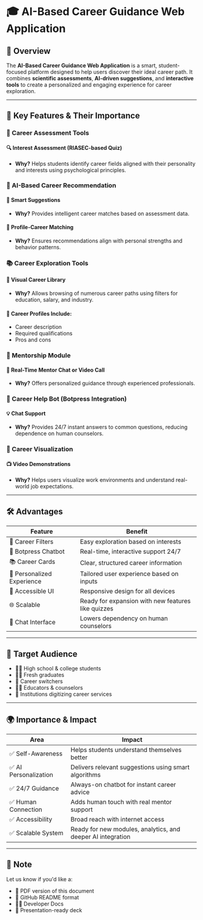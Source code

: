 # 🎓 AI-Based Career Guidance Web Application

## 🌟 Overview
The **AI-Based Career Guidance Web Application** is a smart, student-focused platform designed to help users discover their ideal career path. It combines **scientific assessments**, **AI-driven suggestions**, and **interactive tools** to create a personalized and engaging experience for career exploration.

---

## 🚀 Key Features & Their Importance

### 🧠 Career Assessment Tools

#### 🔍 Interest Assessment (RIASEC-based Quiz)
- **Why?** Helps students identify career fields aligned with their personality and interests using psychological principles.

### 🤖 AI-Based Career Recommendation

#### 🎯 Smart Suggestions
- **Why?** Provides intelligent career matches based on assessment data.

#### 🧬 Profile-Career Matching
- **Why?** Ensures recommendations align with personal strengths and behavior patterns.

### 📚 Career Exploration Tools

#### 🧭 Visual Career Library
- **Why?** Allows browsing of numerous career paths using filters for education, salary, and industry.

#### 📌 Career Profiles Include:
- Career description
- Required qualifications
- Pros and cons

### 💬 Mentorship Module

#### 🤝 Real-Time Mentor Chat or Video Call
- **Why?** Offers personalized guidance through experienced professionals.

### 🤖 Career Help Bot (Botpress Integration)

#### 💡 Chat Support
- **Why?** Provides 24/7 instant answers to common questions, reducing dependence on human counselors.

### 🎥 Career Visualization

#### 📺 Video Demonstrations
- **Why?** Helps users visualize work environments and understand real-world job expectations.

---

## 🛠️ Advantages

| Feature                  | Benefit                                               |
|-------------------------|--------------------------------------------------------|
| 🎯 Career Filters        | Easy exploration based on interests                   |
| 🤖 Botpress Chatbot      | Real-time, interactive support 24/7                   |
| 📚 Career Cards          | Clear, structured career information                  |
| 🧭 Personalized Experience | Tailored user experience based on inputs             |
| 🔄 Accessible UI         | Responsive design for all devices                     |
| 🌐 Scalable              | Ready for expansion with new features like quizzes    |
| 💬 Chat Interface        | Lowers dependency on human counselors                 |

---

## 🎯 Target Audience
- 🧑‍🎓 High school & college students
- 🧑‍💼 Fresh graduates
- 🔄 Career switchers
- 👩‍🏫 Educators & counselors
- 🏫 Institutions digitizing career services

---

## 🌍 Importance & Impact

| Area                  | Impact                                                              |
|-----------------------|---------------------------------------------------------------------|
| ✅ Self-Awareness      | Helps students understand themselves better                         |
| ✅ AI Personalization  | Delivers relevant suggestions using smart algorithms                 |
| ✅ 24/7 Guidance       | Always-on chatbot for instant career advice                         |
| ✅ Human Connection    | Adds human touch with real mentor support                           |
| ✅ Accessibility       | Broad reach with internet access                                     |
| ✅ Scalable System     | Ready for new modules, analytics, and deeper AI integration         |

---

## 📌 Note
Let us know if you'd like a:
- 📄 PDF version of this document
- 📝 GitHub README format
- 🧑‍💻 Developer Docs
- 🧩 Presentation-ready deck

